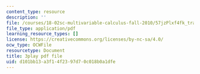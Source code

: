 ```yaml
---
content_type: resource
description: ''
file: /courses/18-02sc-multivariable-calculus-fall-2010/57jzPlxf4fk_transcript.pdf
file_type: application/pdf
learning_resource_types: []
license: https://creativecommons.org/licenses/by-nc-sa/4.0/
ocw_type: OCWFile
resourcetype: Document
title: 3play pdf file
uid: d101bb13-a3f1-4f23-97d7-0c018b0a1dfe
---
```

